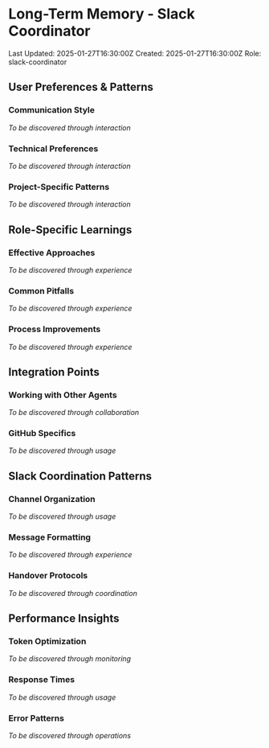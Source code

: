 # Long-Term Memory - Slack Coordinator

Last Updated: 2025-01-27T16:30:00Z
Created: 2025-01-27T16:30:00Z
Role: slack-coordinator

## User Preferences & Patterns

### Communication Style

_To be discovered through interaction_

### Technical Preferences

_To be discovered through interaction_

### Project-Specific Patterns

_To be discovered through interaction_

## Role-Specific Learnings

### Effective Approaches

_To be discovered through experience_

### Common Pitfalls

_To be discovered through experience_

### Process Improvements

_To be discovered through experience_

## Integration Points

### Working with Other Agents

_To be discovered through collaboration_

### GitHub Specifics

_To be discovered through usage_

## Slack Coordination Patterns

### Channel Organization

_To be discovered through usage_

### Message Formatting

_To be discovered through experience_

### Handover Protocols

_To be discovered through coordination_

## Performance Insights

### Token Optimization

_To be discovered through monitoring_

### Response Times

_To be discovered through usage_

### Error Patterns

_To be discovered through operations_